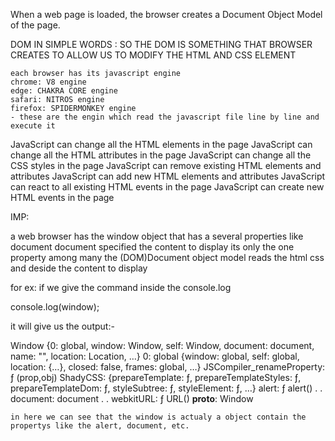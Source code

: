    When a web page is loaded, the browser creates a Document Object Model of the page.

   DOM IN SIMPLE WORDS :
   SO THE DOM IS SOMETHING THAT BROWSER CREATES TO ALLOW US TO MODIFY THE HTML AND CSS ELEMENT

    each browser has its javascript engine
    chrome: V8 engine
    edge: CHAKRA CORE engine
    safari: NITROS engine
    firefox: SPIDERMONKEY engine
    - these are the engin which read the javascript file line by line and execute it 

   JavaScript can change all the HTML elements in the page
   JavaScript can change all the HTML attributes in the page
   JavaScript can change all the CSS styles in the page
   JavaScript can remove existing HTML elements and attributes
   JavaScript can add new HTML elements and attributes
   JavaScript can react to all existing HTML events in the page
   JavaScript can create new HTML events in the page

   


   IMP:

   a web browser has the window object that has a several properties like document
   document specified the content to display its only the one property among many
   the (DOM)Document object model reads the html css and deside the content to display 

   for ex:
   if we give the command inside the console.log

   console.log(window);

   it will give us the output:-  

   Window {0: global, window: Window, self: Window, document: document, name: "", location: Location, …}
        0: global {window: global, self: global, location: {…}, closed: false, frames: global, …}
        JSCompiler_renameProperty: ƒ (prop,obj)
        ShadyCSS: {prepareTemplate: ƒ, prepareTemplateStyles: ƒ, prepareTemplateDom: ƒ, styleSubtree: ƒ, styleElement: ƒ, …}
        alert: ƒ alert()
        .
        .
        document: document
        .
        .
        webkitURL: ƒ URL()
        __proto__: Window

    in here we can see that the window is actualy a object contain the propertys like the alert, document, etc.

     













